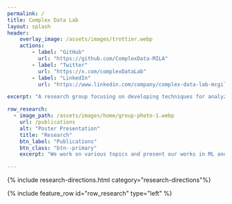 ```yaml
---
permalink: /
title: Complex Data Lab
layout: splash
header:
    overlay_image: /assets/images/trottier.webp
    actions:
        - label: "GitHub"
          url: "https://github.com/ComplexData-MILA"
        - label: "Twitter"
          url: "https://x.com/complexDataLab"
        - label: "LinkedIn"
          url: "https://www.linkedin.com/company/complex-data-lab-mcgill-mila"

excerpt: "A research group focusing on developing techniques for analyzing complex data from online societies, with applications to enhance the health and safety of online spaces."

row_research:
  - image_path: /assets/images/home/group-photo-1.webp
    url: /publications
    alt: "Poster Presentation"
    title: "Research"
    btn_label: "Publications"
    btn_class: "btn--primary"
    excerpt: "We work on various topics and present our works in ML and NLP conferences and journals."

---
```


{% include research-directions.html category="research-directions"%}

{% include feature_row id="row_research" type="left" %}

